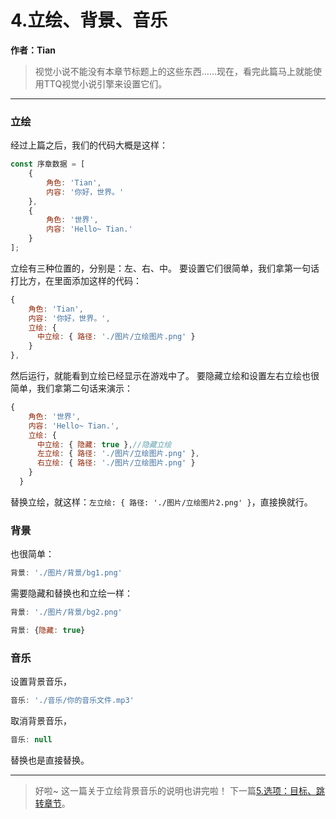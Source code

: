 # 4.立绘、背景、音乐

**作者：Tian**

> 视觉小说不能没有本章节标题上的这些东西……现在，看完此篇马上就能使用TTQ视觉小说引擎来设置它们。

---

### 立绘

经过上篇之后，我们的代码大概是这样：
```JavaScript
const 序章数据 = [
    {
        角色: 'Tian',
        内容: '你好，世界。'
    },
    {
        角色: '世界',
        内容: 'Hello~ Tian.'
    }
];
```

立绘有三种位置的，分别是：左、右、中。
要设置它们很简单，我们拿第一句话打比方，在里面添加这样的代码：
```JavaScript
{
    角色: 'Tian',
    内容: '你好，世界。',
    立绘: {
      中立绘: { 路径: './图片/立绘图片.png' }
    }
},
```

然后运行，就能看到立绘已经显示在游戏中了。
要隐藏立绘和设置左右立绘也很简单，我们拿第二句话来演示：
```JavaScript
{
    角色: '世界',
    内容: 'Hello~ Tian.',
    立绘: {
      中立绘: { 隐藏: true },//隐藏立绘
      左立绘: { 路径: './图片/立绘图片.png' },
      右立绘: { 路径: './图片/立绘图片.png' }
    }
  }
```

替换立绘，就这样：`左立绘: { 路径: './图片/立绘图片2.png' }`，直接换就行。

### 背景

也很简单：
```JavaScript
背景: './图片/背景/bg1.png'
```

需要隐藏和替换也和立绘一样：
```JavaScript
背景: './图片/背景/bg2.png'
```

```JavaScript
背景: {隐藏: true}
```

### 音乐

设置背景音乐，
```JavaScript
音乐: './音乐/你的音乐文件.mp3'
```

取消背景音乐，
```JavaScript
音乐: null
```

替换也是直接替换。

---

> 好啦~ 这一篇关于立绘背景音乐的说明也讲完啦！
> 下一篇[5.选项：目标、跳转章节](5.选项：目标、跳转章节.md)。

